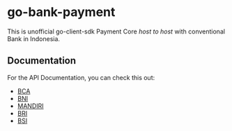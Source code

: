 # go-bank-payment

This is unofficial go-client-sdk Payment Core _host to host_ with conventional Bank in Indonesia.

## Documentation

For the API Documentation, you can check this out:

- [BCA](https://developer.bca.co.id/id/Dokumentasi)
- [BNI](https://digitalservices.bni.co.id/documentation/public)
- [MANDIRI](https://developer.bankmandiri.co.id/#default/documentation)
- [BRI](https://developers.bri.co.id/id/docs/dokumentasi)
- [BSI](https://developer.bankbsi.co.id/static/bankbsi/Documentation.html)
